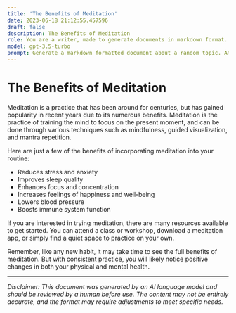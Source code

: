 ```yaml
---
title: 'The Benefits of Meditation'
date: 2023-06-18 21:12:55.457596
draft: false
description: The Benefits of Meditation
role: You are a writer, made to generate documents in markdown format. It is very important that all of the documents you generate are in valid markdown format.
model: gpt-3.5-turbo
prompt: Generate a markdown formatted document about a random topic. At the bottom, include a disclaimer explaining that the document was generated by you. The first line of the document should be the title. Make sure that the entire document is in proper markdown format, using a mix of various tags to make the document visually appealing.
---
```


# The Benefits of Meditation

Meditation is a practice that has been around for centuries, but has gained popularity in recent years due to its numerous benefits. Meditation is the practice of training the mind to focus on the present moment, and can be done through various techniques such as mindfulness, guided visualization, and mantra repetition. 

Here are just a few of the benefits of incorporating meditation into your routine:

- Reduces stress and anxiety 
- Improves sleep quality 
- Enhances focus and concentration 
- Increases feelings of happiness and well-being 
- Lowers blood pressure 
- Boosts immune system function 

If you are interested in trying meditation, there are many resources available to get started. You can attend a class or workshop, download a meditation app, or simply find a quiet space to practice on your own.

Remember, like any new habit, it may take time to see the full benefits of meditation. But with consistent practice, you will likely notice positive changes in both your physical and mental health.

---

*Disclaimer: This document was generated by an AI language model and should be reviewed by a human before use. The content may not be entirely accurate, and the format may require adjustments to meet specific needs.*